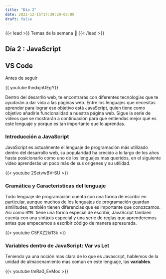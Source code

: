 ```yaml
---
title: "Día 2"
date: 2022-12-15T17:39:29-05:00
draft: false
---
```

{{< lead >}}
Temas de la semana 📖
{{< /lead >}}

## Día 2 : JavaScript

## VS Code

Antes de seguir 

{{ youtube lhndxjnUEgY}}

Dentro del desarrllo web, te encontrarás con diferentes tecnologías que te ayudarán a dar vida a las páginas web.
Entre los lenguajes que necesitas aprender para lograr ese objetivo está JavaScript, quien tiene como objetivo añadirle funcionalidad a nuestra página web.
Sigue la serie de videos que se mostrarán a continuación para que entiendas mejor qué es este lenguaje y porque es tan importante que lo aprendas.

### Introducción a JavaScript
JavaScript es actualmente el lenguaje de programación más utilizado dentro del desarrollo web, su popularidad ha crecido a lo largo de los años hasta posicionarlo como uno de los lenguajes mas queridos, en el siguiente video aprenderás un poco más de sus origenes y su utilidad.


{{< youtube 2SetvwBV-SU >}}


### Gramática y Caracteristicas del lenguaje

Todo lenguaje de programación cuenta con una forma de escribir en particular, aunque muchos de los lenguajes de programación guardan similitudes, también tienen diferencias que es importante que conozcamos. Así como `HTML` tiene una forma especial de escribir, JavaScript tambien cuenta con una sintáxis especial y una serie de reglas que aprenderemos antes que empecemos a escribir código de manera apresurada.

{{< youtube C5FXZ2ki13k >}}

### Variables dentro de JavaScript: Var vs Let

Teniendo ya una noción mas clara de lo que es Javascript, hablemos de la unidad de almacenamiento mas comun en este lenguaje, las **variables**.

{{< youtube tmRa0_EvMoc >}}